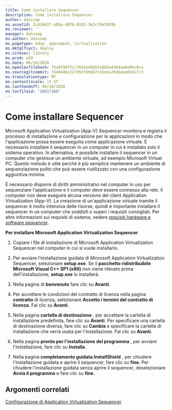 ```yaml
---
title: Come installare Sequencer
description: Come installare Sequencer
author: dansimp
ms.assetid: 2cd16427-a0ba-4870-82d1-3e3c79e1959b
ms.reviewer: ''
manager: dansimp
ms.author: dansimp
ms.pagetype: mdop, appcompat, virtualization
ms.mktglfcycl: deploy
ms.sitesec: library
ms.prod: w10
ms.date: 06/16/2016
ms.openlocfilehash: 75a0f987fcc76d1ed92631085a4364ae6e06c9ce
ms.sourcegitcommit: 354664bc527d93f80687cd2eba70d1eea024c7c3
ms.translationtype: MT
ms.contentlocale: it-IT
ms.lasthandoff: 06/26/2020
ms.locfileid: "10817266"
---
```

# Come installare Sequencer


Microsoft Application Virtualization (App-V) Sequencer monitora e registra il processo di installazione e configurazione per le applicazioni in modo che l'applicazione possa essere eseguita come applicazione virtuale. È necessario installare il sequencer in un computer in cui è installato solo il sistema operativo. In alternativa, è possibile installare il sequencer in un computer che gestisce un ambiente virtuale, ad esempio Microsoft Virtual PC. Questo metodo è utile perché è più semplice mantenere un ambiente di sequenziazione pulito che può essere riutilizzato con una configurazione aggiuntiva minima.

È necessario disporre di diritti amministrativi nel computer in uso per sequenziare l'applicazione e il computer deve essere connesso alla rete. Il computer non deve eseguire alcuna versione del client Application Virtualization (App-V). La creazione di un'applicazione virtuale tramite il sequencer è molto intensiva delle risorse, quindi è importante installare il sequencer in un computer che soddisfi o superi i requisiti consigliati. Per altre informazioni sui requisiti di sistema, vedere [requisiti hardware e software sequencer](sequencer-hardware-and-software-requirements.md).

**Per installare Microsoft Application Virtualization Sequencer**

1.  Copiare i file di installazione di Microsoft Application Virtualization Sequencer nel computer in cui si vuole installarlo.

2.  Per avviare l'installazione guidata di Microsoft Application Virtualization Sequencer, selezionare **setup.exe**. Se il **pacchetto ridistribuibile Microsoft Visual C++ SP1 (x86)** non viene rilevato prima dell'installazione, **setup.exe** lo installerà.

3.  Nella pagina di **benvenuto** fare clic su **Avanti**.

4.  Per accettare le condizioni del contratto di licenza nella pagina **contratto** di licenza, selezionare **Accetto i termini del contratto di licenza**. Fai clic su **Avanti**.

5.  Nella pagina **cartella di destinazione** , per accettare la cartella di installazione predefinita, fare clic su **Avanti**. Per specificare una cartella di destinazione diversa, fare clic su **Cambia** e specificare la cartella di installazione che verrà usata per l'installazione. Fai clic su **Avanti**.

6.  Nella pagina **pronto per l'installazione del programma** , per avviare l'installazione, fare clic su **Installa**.

7.  Nella pagina **completamento guidata InstallShield** , per chiudere l'installazione guidata e aprire il sequencer, fare clic su **fine**. Per chiudere l'installazione guidata senza aprire il sequencer, deselezionare **Avvia il programma** e fare clic su **fine**.

## Argomenti correlati


[Configurazione di Application Virtualization Sequencer](configuring-the-application-virtualization-sequencer.md)

 

 





